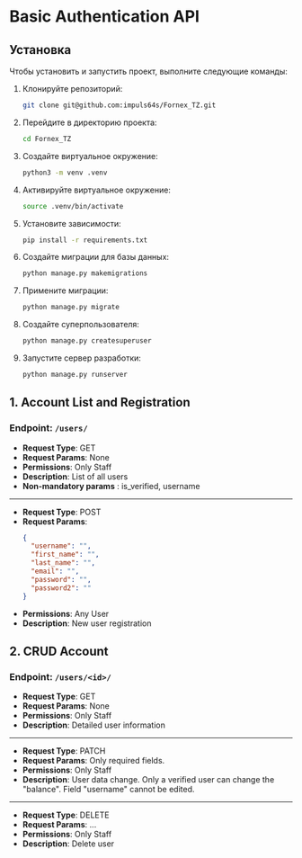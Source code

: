 # Basic Authentication API
## Установка

Чтобы установить и запустить проект, выполните следующие команды:

1. Клонируйте репозиторий:
    ```sh
    git clone git@github.com:impuls64s/Fornex_TZ.git
    ```

2. Перейдите в директорию проекта:
    ```sh
    cd Fornex_TZ
    ```

3. Создайте виртуальное окружение:
    ```sh
    python3 -m venv .venv
    ```

4. Активируйте виртуальное окружение:
    ```sh
    source .venv/bin/activate
    ```

5. Установите зависимости:
    ```sh
    pip install -r requirements.txt
    ```

6. Создайте миграции для базы данных:
    ```sh
    python manage.py makemigrations
    ```

7. Примените миграции:
    ```sh
    python manage.py migrate
    ```

8. Создайте суперпользователя:
    ```sh
    python manage.py createsuperuser
    ```

9. Запустите сервер разработки:
    ```sh
    python manage.py runserver
    ```

## 1. Account List and Registration

### Endpoint: `/users/`

- **Request Type**: GET
- **Request Params**: None
- **Permissions**: Only Staff
- **Description**: List of all users
- **Non-mandatory params** : is_verified, username

---

- **Request Type**: POST
- **Request Params**:
    ```json
    {
      "username": "",
      "first_name": "",
      "last_name": "",
      "email": "",
      "password": "",
      "password2": ""
    }
    ```
- **Permissions**: Any User
- **Description**: New user registration

## 2. CRUD Account

### Endpoint: `/users/<id>/`

- **Request Type**: GET
- **Request Params**: None
- **Permissions**: Only Staff
- **Description**: Detailed user information

---

- **Request Type**: PATCH
- **Request Params**: Only required fields.
- **Permissions**: Only Staff
- **Description**: User data change. Only a verified user can change the "balance". Field "username" cannot be edited.

---

- **Request Type**: DELETE
- **Request Params**: ...
- **Permissions**: Only Staff
- **Description**: Delete user
